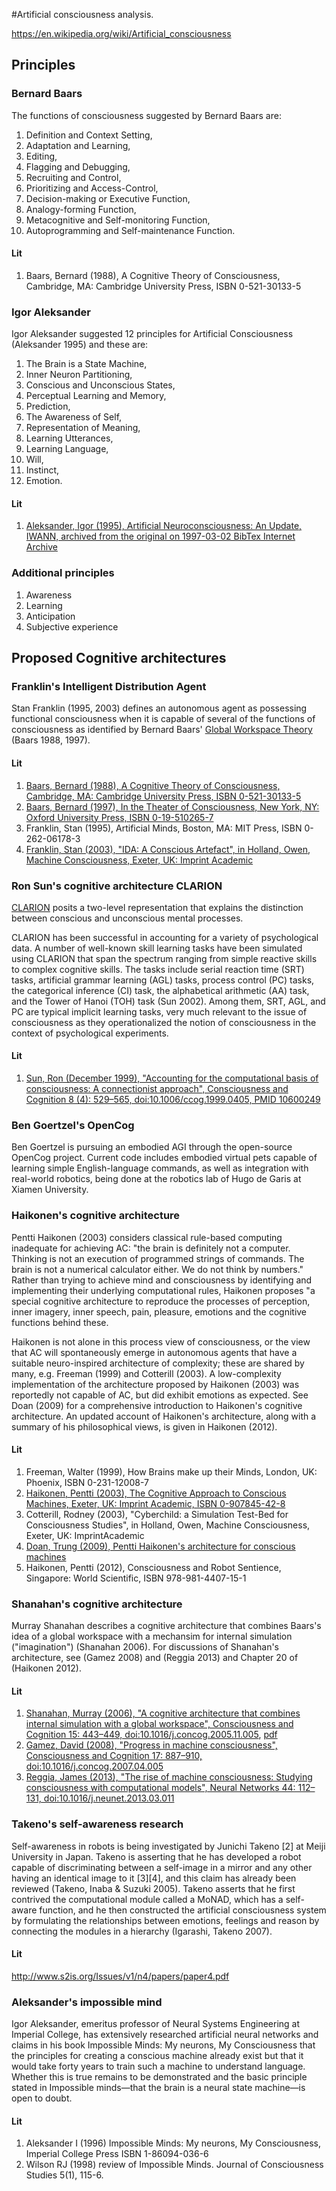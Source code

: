 #Artificial consciousness analysis. 

https://en.wikipedia.org/wiki/Artificial_consciousness

## Principles

### Bernard Baars

The functions of consciousness suggested by Bernard Baars are:

1. Definition and Context Setting, 
1. Adaptation and Learning, 
1. Editing, 
1. Flagging and Debugging, 
1. Recruiting and Control, 
1. Prioritizing and Access-Control, 
1. Decision-making or Executive Function, 
1. Analogy-forming Function, 
1. Metacognitive and Self-monitoring Function, 
1. Autoprogramming and Self-maintenance Function.

#### Lit 

1. Baars, Bernard (1988), A Cognitive Theory of Consciousness, Cambridge, MA: Cambridge University Press, ISBN 0-521-30133-5

### Igor Aleksander 

Igor Aleksander  suggested 12 principles for Artificial Consciousness (Aleksander 1995) and these are: 

1. The Brain is a State Machine, 
1. Inner Neuron Partitioning, 
1. Conscious and Unconscious States, 
1. Perceptual Learning and Memory, 
1. Prediction, 
1. The Awareness of Self, 
1. Representation of Meaning, 
1. Learning Utterances, 
1. Learning Language, 
1. Will, 
1. Instinct,
1. Emotion.

#### Lit

1. [Aleksander, Igor (1995), Artificial Neuroconsciousness: An Update, IWANN, archived from the original on 1997-03-02 BibTex Internet Archive](http://web.archive.org/web/19970302014628/http://www.ee.ic.ac.uk/research/neural/publications/iwann.html)

### Additional principles

1. Awareness
1. Learning
1. Anticipation
1. Subjective experience 

## Proposed Cognitive architectures

### Franklin's Intelligent Distribution Agent

Stan Franklin (1995, 2003) defines an autonomous agent as possessing functional consciousness when it is capable of several of the functions of consciousness as identified by Bernard Baars' [Global Workspace Theory](https://en.wikipedia.org/wiki/Global_Workspace_Theory) (Baars 1988, 1997).

#### Lit

1. [Baars, Bernard (1988), A Cognitive Theory of Consciousness, Cambridge, MA: Cambridge University Press, ISBN 0-521-30133-5](http://cogweb.ucla.edu/Abstracts/Baars_88.html)
1. [Baars, Bernard (1997), In the Theater of Consciousness, New York, NY: Oxford University Press, ISBN 0-19-510265-7](http://bernardbaars.pbworks.com/f/Baars%20Theater%20book%20Ch%201-2.pdf)
1. Franklin, Stan (1995), Artificial Minds, Boston, MA: MIT Press, ISBN 0-262-06178-3
1. [Franklin, Stan (2003), "IDA: A Conscious Artefact", in Holland, Owen, Machine Consciousness, Exeter, UK: Imprint Academic](http://www.theassc.org/files/assc/IDA-ConsciousArtifact.pdf)

### Ron Sun's cognitive architecture CLARION

[CLARION](https://en.wikipedia.org/wiki/CLARION_(cognitive_architecture) ) posits a two-level representation that explains the distinction between conscious and unconscious mental processes.

CLARION has been successful in accounting for a variety of psychological data. A number of well-known skill learning tasks have been simulated using CLARION that span the spectrum ranging from simple reactive skills to complex cognitive skills. The tasks include serial reaction time (SRT) tasks, artificial grammar learning (AGL) tasks, process control (PC) tasks, the categorical inference (CI) task, the alphabetical arithmetic (AA) task, and the Tower of Hanoi (TOH) task (Sun 2002). Among them, SRT, AGL, and PC are typical implicit learning tasks, very much relevant to the issue of consciousness as they operationalized the notion of consciousness in the context of psychological experiments.

#### Lit

1. [Sun, Ron (December 1999), "Accounting for the computational basis of consciousness: A connectionist approach", Consciousness and Cognition 8 (4): 529–565, doi:10.1006/ccog.1999.0405, PMID 10600249](http://ac.els-cdn.com/S1053810099904051/1-s2.0-S1053810099904051-main.pdf?_tid=f51ba300-5020-11e3-a7dd-00000aab0f6b&acdnat=1384759003_2859273c25811d4f56b21f9a38eb3ba7)

### Ben Goertzel's OpenCog

Ben Goertzel is pursuing an embodied AGI through the open-source OpenCog project. Current code includes embodied virtual pets capable of learning simple English-language commands, as well as integration with real-world robotics, being done at the robotics lab of Hugo de Garis at Xiamen University.

### Haikonen's cognitive architecture

Pentti Haikonen (2003) considers classical rule-based computing inadequate for achieving AC: "the brain is definitely not a computer. Thinking is not an execution of programmed strings of commands. The brain is not a numerical calculator either. We do not think by numbers." Rather than trying to achieve mind and consciousness by identifying and implementing their underlying computational rules, Haikonen proposes "a special cognitive architecture to reproduce the processes of perception, inner imagery, inner speech, pain, pleasure, emotions and the cognitive functions behind these. 

Haikonen is not alone in this process view of consciousness, or the view that AC will spontaneously emerge in autonomous agents that have a suitable neuro-inspired architecture of complexity; these are shared by many, e.g. Freeman (1999) and Cotterill (2003). A low-complexity implementation of the architecture proposed by Haikonen (2003) was reportedly not capable of AC, but did exhibit emotions as expected. See Doan (2009) for a comprehensive introduction to Haikonen's cognitive architecture. An updated account of Haikonen's architecture, along with a summary of his philosophical views, is given in Haikonen (2012).

#### Lit

1. Freeman, Walter (1999), How Brains make up their Minds, London, UK: Phoenix, ISBN 0-231-12008-7
1. [Haikonen, Pentti (2003), The Cognitive Approach to Conscious Machines, Exeter, UK: Imprint Academic, ISBN 0-907845-42-8](http://www.theassc.org/files/assc/2604.pdf)
1. Cotterill, Rodney (2003), "Cyberchild: a Simulation Test-Bed for Consciousness Studies", in Holland, Owen, Machine Consciousness, Exeter, UK: ImprintAcademic
1. [Doan, Trung (2009), Pentti Haikonen's architecture for conscious machines](http://www.conscious-robots.com/en/conscious-machines/theories-of-consciousness/pentti-haikonens-architecture-for-conscious-mac.html)
1. Haikonen, Pentti (2012), Consciousness and Robot Sentience, Singapore: World Scientific, ISBN 978-981-4407-15-1

### Shanahan's cognitive architecture

Murray Shanahan describes a cognitive architecture that combines Baars's idea of a global workspace with a mechansim for internal simulation ("imagination") (Shanahan 2006). For discussions of Shanahan's architecture, see (Gamez 2008) and (Reggia 2013) and Chapter 20 of (Haikonen 2012).

#### Lit

1. [Shanahan, Murray (2006), "A cognitive architecture that combines internal simulation with a global workspace", Consciousness and Cognition 15: 443–449, doi:10.1016/j.concog.2005.11.005](http://dx.doi.org/10.1016%2Fj.concog.2005.11.005), [pdf](http://ac.els-cdn.com/S1053810005001510/1-s2.0-S1053810005001510-main.pdf?_tid=0bd34166-5026-11e3-8d04-00000aacb35e&acdnat=1384761189_228c216af1263b25f4b84e722947ab50)
1. [Gamez, David (2008), "Progress in machine consciousness", Consciousness and Cognition 17: 887–910, doi:10.1016/j.concog.2007.04.005](http://www.sciencedirect.com/science/article/pii/S1053810007000347)
1. [Reggia, James (2013), "The rise of machine consciousness: Studying consciousness with computational models", Neural Networks 44: 112–131, doi:10.1016/j.neunet.2013.03.011](http://www.sciencedirect.com/science/article/pii/S0893608013000968)

### Takeno's self-awareness research

Self-awareness in robots is being investigated by Junichi Takeno [2] at Meiji University in Japan. Takeno is asserting that he has developed a robot capable of discriminating between a self-image in a mirror and any other having an identical image to it [3][4], and this claim has already been reviewed (Takeno, Inaba & Suzuki 2005). Takeno asserts that he first contrived the computational module called a MoNAD, which has a self-aware function, and he then constructed the artificial consciousness system by formulating the relationships between emotions, feelings and reason by connecting the modules in a hierarchy (Igarashi, Takeno 2007). 
                                                                                               
#### Lit

http://www.s2is.org/Issues/v1/n4/papers/paper4.pdf


### Aleksander's impossible mind

Igor Aleksander, emeritus professor of Neural Systems Engineering at Imperial College, has extensively researched artificial neural networks and claims in his book Impossible Minds: My neurons, My Consciousness that the principles for creating a conscious machine already exist but that it would take forty years to train such a machine to understand language. Whether this is true remains to be demonstrated and the basic principle stated in Impossible minds—that the brain is a neural state machine—is open to doubt.

#### Lit

1. Aleksander I (1996) Impossible Minds: My neurons, My Consciousness, Imperial College Press ISBN 1-86094-036-6
1.  Wilson RJ (1998) review of Impossible Minds. Journal of Consciousness Studies 5(1), 115-6.